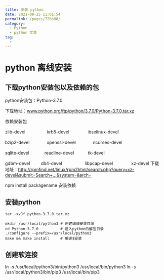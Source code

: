 ```yaml
---
title: 安装 python
date: 2021-09-25 11:01:54
permalink: /pages/72bb88/
category:
  - Python
  - python 文章
tag:
  - 
---
```

# python 离线安装

## 下载python安装包以及依赖的包
python安装包：Python-3.7.0

下载地址：www.python.org/ftp/python/3.7.0/Python-3.7.0.tar.xz

依赖安装包

zlib-devel　　　　　krb5-devel     　　　　ibselinux-devel

bzip2-devel　　　　openssl-devel　　　　ncurses-devel 　　　

sqlite-devel   　　　 readline-devel　　　  tk-devel      

gdbm-devel     　　  db4-devel　　　　　   libpcap-devel 　　　　xz-devel 
下载地址：http://rpmfind.net/linux/rpm2html/search.php?query=xz-devel&submit=Search+...&system=&arch=

npm install packagename  安装依赖

## 安装python

```tar -xvJf python-3.7.0.tar.xz```

```
mkdir /usr/local/python3 # 创建编译安装目录
cd Python-3.7.0　　　　　　# 进入python的解压目录
./configure --prefix=/usr/local/python3
make && make install　　　# 编译$安装
```


## 创建软连接

ln -s /usr/local/python3/bin/python3 /usr/local/bin/python3
ln -s /usr/local/python3/bin/pip3 /usr/local/bin/pip3
